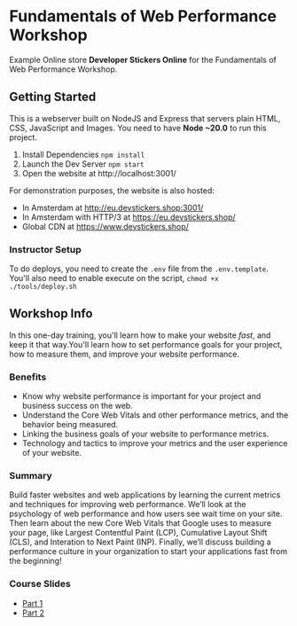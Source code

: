 # Fundamentals of Web Performance Workshop

Example Online store **Developer Stickers Online** for the Fundamentals of Web Performance Workshop.

## Getting Started

This is a webserver built on NodeJS and Express that servers plain HTML, CSS, JavaScript and Images. You need to have **Node ~20.0** to run this project.

1. Install Dependencies `npm install`
2. Launch the Dev Server `npm start`
3. Open the website at http://localhost:3001/

For demonstration purposes, the website is also hosted:

- In Amsterdam at http://eu.devstickers.shop:3001/
- In Amsterdam with HTTP/3 at https://eu.devstickers.shop/
- Global CDN at https://www.devstickers.shop/

### Instructor Setup

To do deploys, you need to create the `.env` file from the `.env.template`. You'll also need to enable execute on the script, `chmod +x ./tools/deploy.sh`

## Workshop Info

In this one-day training, you'll learn how to make your website _fast_, and keep it that way.You'll learn how to set performance goals for your project, how to measure them, and improve your website performance.



### Benefits

- Know why website performance is important for your project and business success on the web.
- Understand the Core Web Vitals and other performance metrics, and the behavior being measured.
- Linking the business goals of your website to performance metrics.
- Technology and tactics to improve your metrics and the user experience of your website.

### Summary

Build faster websites and web applications by learning the current metrics and techniques for improving web performance. We’ll look at the psychology of web performance and how users see wait time on your site. Then learn about the new Core Web Vitals that Google uses to measure your page, like Largest Contentful Paint (LCP), Cumulative Layout Shift (CLS), and Interation to Next Paint (INP). Finally, we’ll discuss building a performance culture in your organization to start your applications fast from the beginning!

### Course Slides

- [Part 1](https://static.frontendmasters.com/resources/2024-09-26-web-perf-v2/web-perf-v2-slides_part1.pdf)
- [Part 2](https://static.frontendmasters.com/resources/2024-09-26-web-perf-v2/web-perf-v2-slides_part2.pdf)
